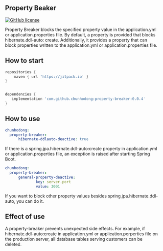 ## Property Beaker
[![GitHub license](https://img.shields.io/badge/License-GPL%203.0-blue.svg)](https://github.com/chunhodong/property-breaker/blob/master/License)

Property Breaker blocks the specified property value in the application.yml or application.properties file.
By default, a property is provided that blocks hibernate.ddl-auto: create.
Additionally, it provides a property that can block properties written to the application.yml or application.properties file.


## How to start
```groovy
repositories {
    maven { url 'https://jitpack.io' }
}


dependencies {
   implementation 'com.github.chunhodong:property-breaker:0.0.4'
}
```


## How to use
```yaml
chunhodong:
  property-breaker:
      hibernate-ddlauto-deactive: true
```
If there is a spring.jpa.hibernate.ddl-auto:create property in application.yml or application.properties file, an exception is raised after starting Spring Boot.

```yaml
chunhodong:
  property-breaker:
      general-property-deactive:
              key: server.port
              value: 3001

```
If you want to block other property values besides spring.jpa.hibernate.ddl-auto, you can do it.

## Effect of use
A property-breaker prevents unexpected side effects.
For example, if hibernate.ddl-auto:create in application.yml or application.perperties file on the production server, all database tables serving customers can be deleted.
